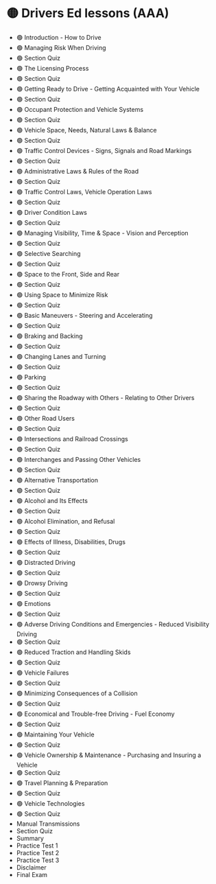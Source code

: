 # 🟡 Drivers Ed lessons (AAA)

* 🟢 Introduction - How to Drive
* 🟢 Managing Risk When Driving
* 🟢 Section Quiz
* 🟢 The Licensing Process
* 🟢 Section Quiz
* 🟢 Getting Ready to Drive - Getting Acquainted with Your Vehicle
* 🟢 Section Quiz
* 🟢 Occupant Protection and Vehicle Systems
* 🟢 Section Quiz
* 🟢 Vehicle Space, Needs, Natural Laws & Balance
* 🟢 Section Quiz
* 🟢 Traffic Control Devices - Signs, Signals and Road Markings
* 🟢 Section Quiz
* 🟢 Administrative Laws & Rules of the Road
* 🟢 Section Quiz
* 🟢 Traffic Control Laws, Vehicle Operation Laws
* 🟢 Section Quiz
* 🟢 Driver Condition Laws
* 🟢 Section Quiz
* 🟢 Managing Visibility, Time & Space - Vision and Perception
* 🟢 Section Quiz
* 🟢 Selective Searching
* 🟢 Section Quiz
* 🟢 Space to the Front, Side and Rear
* 🟢 Section Quiz
* 🟢 Using Space to Minimize Risk
* 🟢 Section Quiz
* 🟢 Basic Maneuvers - Steering and Accelerating
* 🟢 Section Quiz
* 🟢 Braking and Backing
* 🟢 Section Quiz
* 🟢 Changing Lanes and Turning
* 🟢 Section Quiz
* 🟢 Parking
* 🟢 Section Quiz
* 🟢 Sharing the Roadway with Others - Relating to Other Drivers
* 🟢 Section Quiz
* 🟢 Other Road Users
* 🟢 Section Quiz
* 🟢 Intersections and Railroad Crossings
* 🟢 Section Quiz
* 🟢 Interchanges and Passing Other Vehicles
* 🟢 Section Quiz
* 🟢 Alternative Transportation
* 🟢 Section Quiz
* 🟢 Alcohol and Its Effects
* 🟢 Section Quiz
* 🟢 Alcohol Elimination, and Refusal
* 🟢 Section Quiz
* 🟢 Effects of Illness, Disabilities, Drugs
* 🟢 Section Quiz
* 🟢 Distracted Driving
* 🟢 Section Quiz
* 🟢 Drowsy Driving
* 🟢 Section Quiz
* 🟢 Emotions
* 🟢 Section Quiz
* 🟢 Adverse Driving Conditions and Emergencies - Reduced Visibility Driving
* 🟢 Section Quiz
* 🟢 Reduced Traction and Handling Skids
* 🟢 Section Quiz
* 🟢 Vehicle Failures
* 🟢 Section Quiz
* 🟢 Minimizing Consequences of a Collision
* 🟢 Section Quiz
* 🟢 Economical and Trouble-free Driving - Fuel Economy
* 🟢 Section Quiz
* 🟢 Maintaining Your Vehicle
* 🟢 Section Quiz
* 🟢 Vehicle Ownership & Maintenance - Purchasing and Insuring a Vehicle
* 🟢 Section Quiz
* 🟢 Travel Planning & Preparation
* 🟢 Section Quiz
* 🟢 Vehicle Technologies
* 🟢 Section Quiz
* Manual Transmissions
* Section Quiz
* Summary
* Practice Test 1
* Practice Test 2
* Practice Test 3
* Disclaimer
* Final Exam
